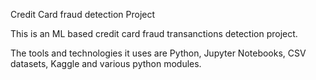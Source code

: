 Credit Card fraud detection Project

This is an ML based credit card fraud transanctions detection project.

The tools and technologies it uses are Python, Jupyter Notebooks, CSV datasets, Kaggle and various python modules.
 